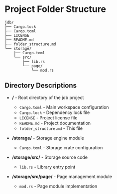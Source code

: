 # Project Folder Structure

```
jdb/
├── Cargo.lock
├── Cargo.toml
├── LICENSE
├── README.md
├── folder_structure.md
└── storage/
    ├── Cargo.toml
    └── src/
        ├── lib.rs
        └── page/
            └── mod.rs
```

## Directory Descriptions

- **/** - Root directory of the jdb project
  - `Cargo.toml` - Main workspace configuration
  - `Cargo.lock` - Dependency lock file
  - `LICENSE` - Project license file
  - `README.md` - Project documentation
  - `folder_structure.md` - This file

- **/storage/** - Storage engine module
  - `Cargo.toml` - Storage crate configuration
  
- **/storage/src/** - Storage source code
  - `lib.rs` - Library entry point
  
- **/storage/src/page/** - Page management module
  - `mod.rs` - Page module implementation